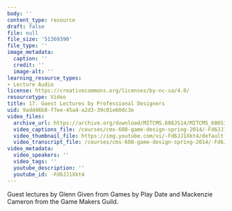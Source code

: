 ```yaml
---
body: ''
content_type: resource
draft: false
file: null
file_size: '51369390'
file_type: ''
image_metadata:
  caption: ''
  credit: ''
  image-alt: ''
learning_resource_types:
- Lecture Audio
license: https://creativecommons.org/licenses/by-nc-sa/4.0/
resourcetype: Video
title: 17. Guest Lectures by Professional Designers
uid: 9add46b8-f7ee-45a4-a2d3-39c01e60dc3e
video_files:
  archive_url: https://archive.org/download/MITCMS.608JS14/MITCMS_608S14_ses17.mp3
  video_captions_file: /courses/cms-608-game-design-spring-2014/-Fd6JJ1Xkt4_captions.webvtt
  video_thumbnail_file: https://img.youtube.com/vi/-Fd6JJ1Xkt4/default.jpg
  video_transcript_file: /courses/cms-608-game-design-spring-2014/-Fd6JJ1Xkt4_transcript.pdf
video_metadata:
  video_speakers: ''
  video_tags: ''
  youtube_description: ''
  youtube_id: -Fd6JJ1Xkt4
---
```

Guest lectures by Glenn Given from Games by Play Date and Mackenzie Cameron from the Game Makers Guild.